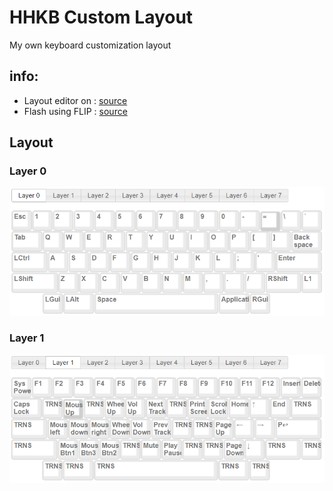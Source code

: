 # HHKB Custom Layout
My own keyboard customization layout  

## info: 
- Layout editor on : [source](http://www.tmk-kbd.com/tmk_keyboard/editor/unimap/?hhkb)
- Flash using FLIP : [source](https://www.softpedia.com/get/Programming/Other-Programming-Files/Atmel-Flip.shtml)

## Layout
### Layer 0
![hhkb layer 0](./hhkblayer0.PNG)

### Layer 1
![hhkb layer 1](./hhkblayer1a.PNG)
